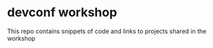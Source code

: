 # devconf workshop

This repo contains snippets of code and links to projects shared in the workshop
